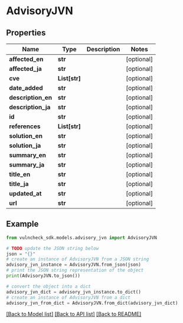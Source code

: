# AdvisoryJVN


## Properties

Name | Type | Description | Notes
------------ | ------------- | ------------- | -------------
**affected_en** | **str** |  | [optional] 
**affected_ja** | **str** |  | [optional] 
**cve** | **List[str]** |  | [optional] 
**date_added** | **str** |  | [optional] 
**description_en** | **str** |  | [optional] 
**description_ja** | **str** |  | [optional] 
**id** | **str** |  | [optional] 
**references** | **List[str]** |  | [optional] 
**solution_en** | **str** |  | [optional] 
**solution_ja** | **str** |  | [optional] 
**summary_en** | **str** |  | [optional] 
**summary_ja** | **str** |  | [optional] 
**title_en** | **str** |  | [optional] 
**title_ja** | **str** |  | [optional] 
**updated_at** | **str** |  | [optional] 
**url** | **str** |  | [optional] 

## Example

```python
from vulncheck_sdk.models.advisory_jvn import AdvisoryJVN

# TODO update the JSON string below
json = "{}"
# create an instance of AdvisoryJVN from a JSON string
advisory_jvn_instance = AdvisoryJVN.from_json(json)
# print the JSON string representation of the object
print(AdvisoryJVN.to_json())

# convert the object into a dict
advisory_jvn_dict = advisory_jvn_instance.to_dict()
# create an instance of AdvisoryJVN from a dict
advisory_jvn_from_dict = AdvisoryJVN.from_dict(advisory_jvn_dict)
```
[[Back to Model list]](../README.md#documentation-for-models) [[Back to API list]](../README.md#documentation-for-api-endpoints) [[Back to README]](../README.md)


